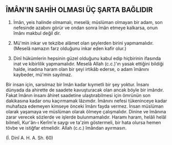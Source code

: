 ## ÎMÂN'IN SAHİH OLMASI ÜÇ ŞARTA BAĞLIDIR

1) İmân, yeis halinde olmamalı, meselâ; müslüman ol­mayan bir adam, son nefesinde azabını görür ve ondan sonra îmân etmeye kalkarsa, onun îmânı makbul değil­
dir.

2) Mü'min inkar ve tekzibe alâmet olan şeylerden bi­rini yapmamalıdır. (Meselâ namazın farz olduğunu in­kar eden kafir olur.)

3) Dinî hükümlerin hepsinin güzel olduğunu kabul edip hiçbirinin ifasında inat ve kibirlilik yapmamalıdır. Meselâ Allah (c.c.)'ın yasak ettiğini bildiği halde, inadı­na haram olan bir şeyi irtikâb ederse, o adam îmânını kaybeder, mü'min sayılmaz.

Bir insan için, sarsılmaz bir îmân kadar kıymetli bir şey yoktur. İnsanı dünyada da ahirette de saadete ka­vuşturacak olan ancak böyle bir imândır. Fakat îmânın insanı âhiret saadetine ulaştırabilmesi için ömrünün son dakikasına kadar onu kaçırmamak lâzımdır. İmânını nefesi tükeninceye kadar muhafaza edemeyen kimseye önceki îmânı fayda vermez. İnsan müslüman olarak yaşamaya ve müslüman olarak ölmeye çalışmalı­dır. Dinine ve îmânına zarar verecek sözlerde ve işlerde bulunmamalıdır. Haramı haram, helâli helâl bilmeli, Kur'ân-ı Kerîm'e saygı ve ta'zim göstermeli, bir hata olursa hemen tövbe ve istiğfar etmelidir. Allah (c.c.) îmândan ayırmasın.

(İ. Dinî A. H. A. Sh. 60)
